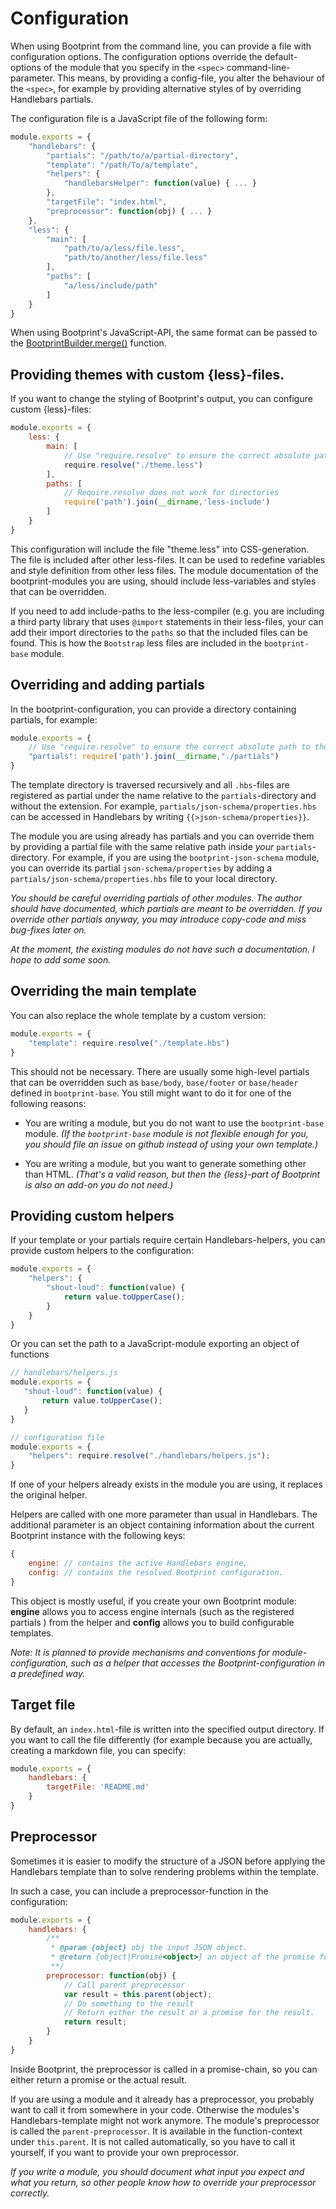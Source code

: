 # Configuration


When using Bootprint from the command line, you can provide a file with configuration options. The configuration options override the default-options of the module that you specify in the `<spec>` command-line-parameter. This means, by providing a config-file, you alter the behaviour of the `<spec>`, for example by providing alternative styles of by overriding Handlebars partials.

The configuration file is a JavaScript file of the following form:

```js
module.exports = {
    "handlebars": {
        "partials": "/path/to/a/partial-directory",
        "template": "/path/To/a/template",
        "helpers": {
            "handlebarsHelper": function(value) { ... }
        },
        "targetFile": "index.html",
        "preprocessor": function(obj) { ... }
    },
    "less": {
        "main": [
            "path/to/a/less/file.less",
            "path/to/another/less/file.less"
        ],
        "paths": [
            "a/less/include/path"
        ]
    }
}
```

When using Bootprint's JavaScript-API, the same format can be passed to
the [BootprintBuilder.merge()](api.md#BootprintBuilder#merge) function.

## Providing themes with custom {less}-files.

If you want to change the styling of Bootprint's output, you can configure custom {less}-files:

```js
module.exports = {
    less: {
        main: [
            // Use "require.resolve" to ensure the correct absolute path to the directory.
            require.resolve("./theme.less")
        ],
        paths: [
            // Require.resolve does not work for directories
            require('path').join(__dirname,'less-include')
        ]
    }
}
```

This configuration will include the file "theme.less" into CSS-generation. The file is included
after other less-files. It can be used to redefine variables and style definition from other
less files. The module documentation of the bootprint-modules you are using, should include
less-variables and styles that can be overridden.

If you need to add include-paths to the less-compiler (e.g. you are including a third party library
that uses `@import` statements in their less-files, your can add their import directories
to the `paths` so that the included files can be found. This is how the `Bootstrap` less files are
included in the `bootprint-base` module.

## Overriding and adding partials

In the bootprint-configuration, you can provide a directory containing partials, for example: 

```js
module.exports = {
    // Use "require.resolve" to ensure the correct absolute path to the directory.
    "partials": require('path').join(__dirname,"./partials")
}

```

The template directory is traversed recursively and all `.hbs`-files are registered as partial under the name relative to the `partials`-directory and without the extension. For example, `partials/json-schema/properties.hbs` can be accessed in Handlebars by writing `{{>json-schema/properties}}`.

The module you are using already has partials and you can override them by providing a partial file with the same relative path inside *your* `partials`-directory. For example, if you are using the `bootprint-json-schema` module, you can override its partial `json-schema/properties` by adding a `partials/json-schema/properties.hbs` file to your local directory.

*You should be careful overriding partials of other modules. The author should have documented, which partials are meant to be overridden. If you override other partials anyway, you may introduce copy-code and miss bug-fixes later on.* 

*At the moment, the existing modules do not have such a documentation. I hope to add some soon.* 


## Overriding the main template

You can also replace the whole template by a custom version:

```js
module.exports = {
    "template": require.resolve("./template.hbs")
}
```
This should not be necessary. There are usually some high-level partials that can be overridden such as `base/body`, `base/footer` or `base/header` defined in `bootprint-base`.
You still might want to do it for one of the following reasons:

* You are writing a module, but you do not want to use the `bootprint-base` module. *(If the `bootprint-base` module is not flexible enough for you, you should file an issue on github instead of using your own template.)*

* You are writing a module, but you want to generate something other than HTML. *(That's a valid reason, but then the {less}-part of Bootprint is also an add-on you do not need.)* 



## Providing custom helpers

If your template or your partials require certain Handlebars-helpers, you can
provide custom helpers to the configuration:

```js
module.exports = {
    "helpers": {
        "shout-loud": function(value) {
            return value.toUpperCase();
        }
    }
}
```

Or you can set the path to a JavaScript-module exporting an object of functions

```js
// handlebars/helpers.js
module.exports = {
   "shout-loud": function(value) {
       return value.toUpperCase();
   } 
}

// configuration file
module.exports = {
    "helpers": require.resolve("./handlebars/helpers.js");
}
```

If one of your helpers already exists in the module you are using, it replaces the original helper.

Helpers are called with one more parameter than usual in Handlebars. The additional
parameter is an object containing information about the current Bootprint instance with the following keys:

```js
{
    engine: // contains the active Handlebars engine,
    config: // contains the resolved Bootprint configuration.
}
```

This object is mostly useful, if you create your own Bootprint module: 
 **engine** allows you to access engine internals (such as the registered partials ) from the helper and **config** allows you to build configurable templates.

*Note: It is planned to provide mechanisms and conventions for module-configuration, such as a helper that accesses the Bootprint-configuration in a predefined way.*

## Target file

By default, an `index.html`-file is written into the specified output directory.
If you want to call the file differently (for example because you are actually,
creating a markdown file, you can specify:

```js
module.exports = {
    handlebars: {
        targetFile: 'README.md'
    }
}
```

## Preprocessor

Sometimes it is easier to modify the structure of a JSON before applying the Handlebars template than to solve rendering problems within the template. 

In such a case, you can include a preprocessor-function in the configuration:

```js
module.exports = {
    handlebars: {
        /**
         * @param {object} obj the input JSON object.
         * @return {object|Promise<object>} an object of the promise for an object
         **/
        preprocessor: function(obj) {
            // Call parent preprocessor
            var result = this.parent(object);
            // Do something to the result
            // Return either the result or a promise for the result.
            return result;
        }
    }
}
```

Inside Bootprint, the preprocessor is called in a promise-chain, so you can either return a promise or the actual result.

If you are using a module and it already has a preprocessor, you probably want to call it from somewhere in your code.
Otherwise the modules's Handlebars-template might not work anymore. The module's preprocessor
is called the `parent-preprocessor`. It is available in the function-context under `this.parent`. It is not called
automatically, so you have to call it yourself, if you want to provide your own preprocessor.

*If you write a module, you should document what input you expect and what you return, so other people know how to override
your preprocessor correctly.*







